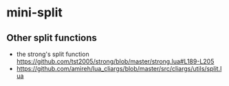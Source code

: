 # mini-split



## Other split functions

- the strong's split function https://github.com/tst2005/strong/blob/master/strong.lua#L189-L205
- https://github.com/amireh/lua_cliargs/blob/master/src/cliargs/utils/split.lua

